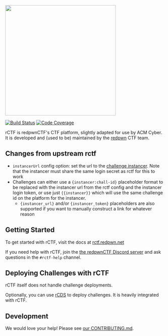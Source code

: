 <img src="https://raw.githubusercontent.com/redpwn/rctf/master/docs/content/assets/rctf-logotype-dark-1024.png" width="350px">

[![Build Status](https://github.com/redpwn/rctf/workflows/CI/badge.svg?branch=master)](https://github.com/redpwn/rctf/actions?query=workflow%3ACI+branch%3Amaster)
[![Code Coverage](https://img.shields.io/codecov/c/github/redpwn/rctf.svg)](https://codecov.io/github/redpwn/rctf/)

rCTF is redpwnCTF's CTF platform, slightly adapted for use by ACM Cyber. It is developed and (used to be) maintained by the [redpwn](https://redpwn.net) CTF team.

## Changes from upstream rctf
- `instancerUrl` config option: set the url to the [challenge instancer](https://github.com/pbrucla/cyber-instancer). Note that the instancer must share the same login secret as rctf for this to work
- Challenges can either use a `{instancer:chall-id}` placeholder format to be replaced with the instancer url from the rctf config and the instancer login token, or use just `{{instancer}}` which will use the same challenge id on the platform for the instancer.
    - `{instancer_url}` and/or `{instancer_token}` placeholders are also supported if you want to manually construct a link for whatever reason

## Getting Started

To get started with rCTF, visit the docs at [rctf.redpwn.net](https://rctf.redpwn.net/installation/)

If you need help with rCTF, join the [the redpwnCTF Discord server](https://discord.gg/NkDNEE2) and ask questions in the `#rctf-help` channel.

## Deploying Challenges with rCTF

rCTF itself does not handle challenge deployments.

Optionally, you can use [rCDS](https://github.com/redpwn/rcds) to deploy challenges. It is heavily integrated with rCTF.

## Development

We would love your help! Please see [our CONTRIBUTING.md](CONTRIBUTING.md).
